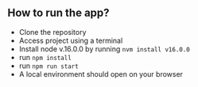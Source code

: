 ## How to run the app?

- Clone the repository
- Access project using a terminal
- Install node v.16.0.0 by running `nvm install v16.0.0`
- run `npm install`
- run `npm run start`
- A local environment should open on your browser